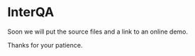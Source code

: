 # InterQA

Soon we will put the source files and a link to an online demo.

Thanks for your patience.
